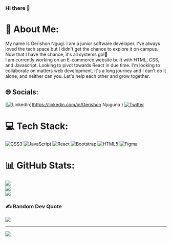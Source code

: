 ### Hi there 👋
# 💫 About Me:
My name is Gerishon Ngugi. I am a junior software developer. I've always loved the tech space but I didn't get the chance to explore it on campus. Now that I have the chance, it's all systems go!🚀<br>I am currently working on an E-commerce website built with HTML, CSS, and Javascript. Looking to pivot towards React in due time. I'm looking to collaborate on matters web development. It's a long journey and I can't do it alone, and neither can you. Let's help each other and grow together.   


## 🌐 Socials:
[![LinkedIn](https://img.shields.io/badge/LinkedIn-%230077B5.svg?logo=linkedin&logoColor=white)](https://linkedin.com/in/Gerishon Njuguna ) [![Twitter](https://img.shields.io/badge/Twitter-%231DA1F2.svg?logo=Twitter&logoColor=white)](https://twitter.com/@NgugiGerishon ) 

# 💻 Tech Stack:
![CSS3](https://img.shields.io/badge/css3-%231572B6.svg?style=for-the-badge&logo=css3&logoColor=white) ![JavaScript](https://img.shields.io/badge/javascript-%23323330.svg?style=for-the-badge&logo=javascript&logoColor=%23F7DF1E) ![React](https://img.shields.io/badge/react-%2320232a.svg?style=for-the-badge&logo=react&logoColor=%2361DAFB) ![Bootstrap](https://img.shields.io/badge/bootstrap-%23563D7C.svg?style=for-the-badge&logo=bootstrap&logoColor=white) ![HTML5](https://img.shields.io/badge/html5-%23E34F26.svg?style=for-the-badge&logo=html5&logoColor=white) 	![Figma](https://img.shields.io/badge/figma-%23F24E1E.svg?style=for-the-badge&logo=figma&logoColor=white)
# 📊 GitHub Stats:
![](https://github-readme-stats.vercel.app/api?username=Gerrishonngugi&theme=dark&hide_border=true&include_all_commits=true&count_private=true)<br/>
![](https://github-readme-streak-stats.herokuapp.com/?user=Gerrishonngugi&theme=dark&hide_border=true)<br/>
![](https://github-readme-stats.vercel.app/api/top-langs/?username=Gerrishonngugi&theme=dark&hide_border=true&include_all_commits=true&count_private=true&layout=compact)

### ✍️ Random Dev Quote
![](https://quotes-github-readme.vercel.app/api?type=vetical&theme=tokyonight)

---
[![](https://visitcount.itsvg.in/api?id=Gerrishonngugi&icon=0&color=0)](https://visitcount.itsvg.in)

